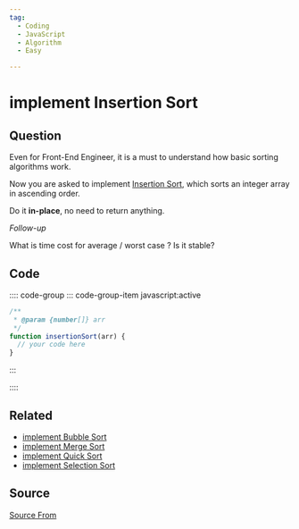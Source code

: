 ```yaml
---
tag:
  - Coding
  - JavaScript
  - Algorithm
  - Easy

---
```

  
# implement Insertion Sort

## Question
Even for Front-End Engineer, it is a must to understand how basic sorting algorithms work.

Now you are asked to implement [Insertion Sort](https://en.wikipedia.org/wiki/Insertion_sort), which sorts an integer array in ascending order.

Do it **in-place**, no need to return anything.

_Follow-up_

What is time cost for average / worst case ? Is it stable?

## Code
:::: code-group
::: code-group-item javascript:active
```javascript
/**
 * @param {number[]} arr
 */
function insertionSort(arr) {
  // your code here
}
```
:::
    
::::


## Related

+ [implement Bubble Sort](./implement-Bubble-Sort)
+ [implement Merge Sort](./implement-Merge-Sort)
+ [implement Quick Sort](./implement-Quick-Sort)
+ [implement Selection Sort](./implement-Selection-Sort)
##  Source
[Source From](https://bigfrontend.dev/problem/implement-Insertion-Sort)

  